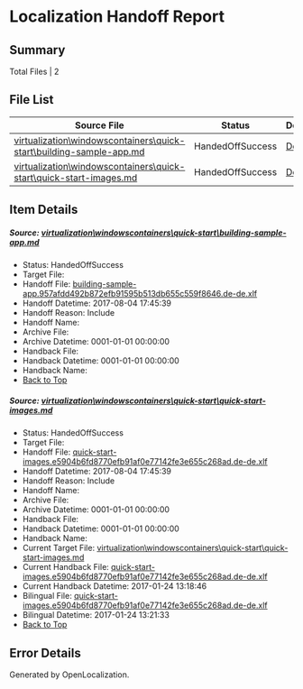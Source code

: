 # <a name='report-top'></a> Localization Handoff Report

## Summary
 Total Files | 2

## File List
 Source File | Status | Details 
 ----------- | ------ | ------- 
 [virtualization\windowscontainers\quick-start\building-sample-app.md](https://github.com/Microsoft/Virtualization-Documentation-Private/blob/4f5b9f70804bf6282af8bef603cc343c524c3102/virtualization/windowscontainers/quick-start/building-sample-app.md) | HandedOffSuccess | [Details](#2ba3e6409fc60022a55d21c187bfcaefd962908b350)
 [virtualization\windowscontainers\quick-start\quick-start-images.md](https://github.com/Microsoft/Virtualization-Documentation-Private/blob/4f5b9f70804bf6282af8bef603cc343c524c3102/virtualization/windowscontainers/quick-start/quick-start-images.md) | HandedOffSuccess | [Details](#0d247989294de59ed599aba3ab982cac772efcf6394)

## Item Details
##### <a name='2ba3e6409fc60022a55d21c187bfcaefd962908b350'></a> Source: [virtualization\windowscontainers\quick-start\building-sample-app.md](https://github.com/Microsoft/Virtualization-Documentation-Private/blob/4f5b9f70804bf6282af8bef603cc343c524c3102/virtualization/windowscontainers/quick-start/building-sample-app.md)
* Status: HandedOffSuccess
* Target File: 
* Handoff File: [building-sample-app.957afdd492b872efb91595b513db655c559f8646.de-de.xlf](https://github.com/MicrosoftDocs/Virtualization-Documentation-Private.handoff/blob/d9afb63d15824eddd595278fafb16d7aacfce482/ol-handoff/MicrosoftDocs/Virtualization-Documentation-Private.de-de/live/building-sample-app.957afdd492b872efb91595b513db655c559f8646.de-de.xlf)
* Handoff Datetime: 2017-08-04 17:45:39
* Handoff Reason: Include
* Handoff Name: 
* Archive File: 
* Archive Datetime: 0001-01-01 00:00:00
* Handback File: 
* Handback Datetime: 0001-01-01 00:00:00
* Handback Name: 
* [Back to Top](#report-top)

##### <a name='0d247989294de59ed599aba3ab982cac772efcf6394'></a> Source: [virtualization\windowscontainers\quick-start\quick-start-images.md](https://github.com/Microsoft/Virtualization-Documentation-Private/blob/4f5b9f70804bf6282af8bef603cc343c524c3102/virtualization/windowscontainers/quick-start/quick-start-images.md)
* Status: HandedOffSuccess
* Target File: 
* Handoff File: [quick-start-images.e5904b6fd8770efb91af0e77142fe3e655c268ad.de-de.xlf](https://github.com/MicrosoftDocs/Virtualization-Documentation-Private.handoff/blob/d9afb63d15824eddd595278fafb16d7aacfce482/ol-handoff/MicrosoftDocs/Virtualization-Documentation-Private.de-de/live/quick-start-images.e5904b6fd8770efb91af0e77142fe3e655c268ad.de-de.xlf)
* Handoff Datetime: 2017-08-04 17:45:39
* Handoff Reason: Include
* Handoff Name: 
* Archive File: 
* Archive Datetime: 0001-01-01 00:00:00
* Handback File: 
* Handback Datetime: 0001-01-01 00:00:00
* Handback Name: 
* Current Target File: [virtualization\windowscontainers\quick-start\quick-start-images.md](https://github.com/MicrosoftDocs/Virtualization-Documentation-Private.de-de/blob/6c6f96dbd687188f2624f99812e45211aca6ad09/virtualization/windowscontainers/quick-start/quick-start-images.md)
* Current Handback File: [quick-start-images.e5904b6fd8770efb91af0e77142fe3e655c268ad.de-de.xlf](https://github.com/MicrosoftDocs/Virtualization-Documentation-Private.handback/blob/ebc577621967322344de88b0bc4c6b35bcb3dbd2/ol-handback/Microsoft/Virtualization-Documentation-Private.de-de/live/quick-start-images.e5904b6fd8770efb91af0e77142fe3e655c268ad.de-de.xlf)
* Current Handback Datetime: 2017-01-24 13:18:46
* Bilingual File: [quick-start-images.e5904b6fd8770efb91af0e77142fe3e655c268ad.de-de.xlf](https://github.com/MicrosoftDocs/Virtualization-Documentation-Private.handback/blob/ebc577621967322344de88b0bc4c6b35bcb3dbd2/ol-handback/Microsoft/Virtualization-Documentation-Private.de-de/live/quick-start-images.e5904b6fd8770efb91af0e77142fe3e655c268ad.de-de.xlf)
* Bilingual Datetime: 2017-01-24 13:21:33
* [Back to Top](#report-top)


## Error Details

Generated by OpenLocalization.
